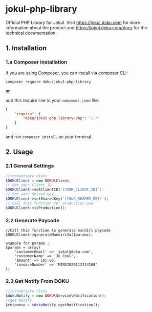 # jokul-php-library
Official PHP Library for Jokul. Visit https://jokul.doku.com for more information about the product and https://jokul.doku.com/docs for the technical documentation.

## 1. Installation

### 1.a Composer Installation

If you are using [Composer](https://getcomposer.org), you can install via composer CLI:

```
composer require doku/jokul-php-library
```

**or**

add this require line to your `composer.json` file:

```json
{
    "require": {
        "doku/jokul-php-library-php": "1.*"
    }
}
```

and run `composer install` on your terminal.

## 2. Usage

### 2.1 General Settings

```php
//instantiate class
$DOKUClient = new DOKU\Client;
// Set your Client ID
$DOKUClient->setClientID('[YOUR_CLIENT_ID]');
// Set your Shared Key
$DOKUClient->setSharedKey('[YOUR_SHARED_KEY]');
// Call this function for production use
$DOKUClient->isProduction();
```
### 2.2 Generate Paycode
```
//Call this function to generate mandiri paycode
$DOKUClient->generateMandiriVa($params);

example for params :
$params = array(
    'customerEmail' => 'jokul@doku.com',
    'customerName' => 'Jo Cool',
    'amount' => 105.00,
    'invoiceNumber' => 'MINV2020112314168'
);
```

### 2.3 Get Notify From DOKU
```php
//instantiate class
$dokuNotify = new DOKU\Service\Notification();
//get Notify
$response = $dokuNotify->getNotification();
```
